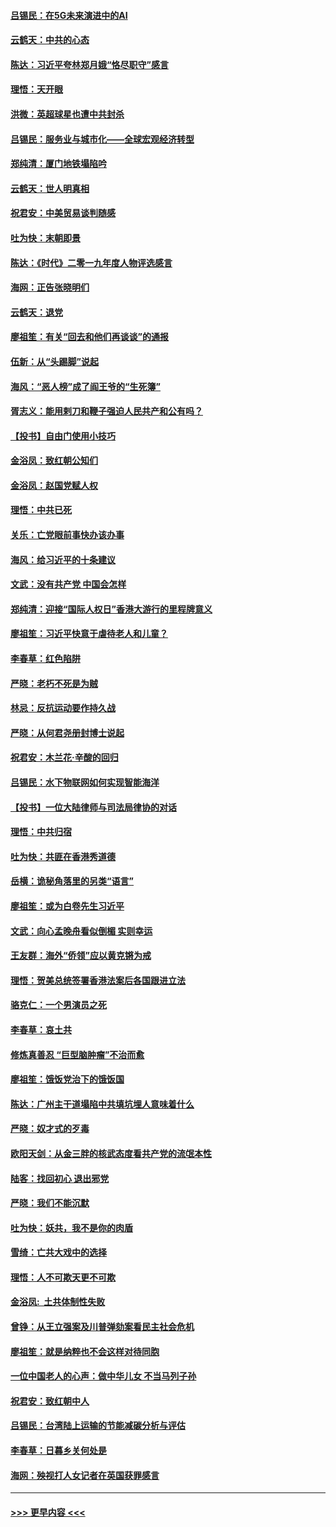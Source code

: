 #### [吕锡民：在5G未来演进中的AI](../pages/nsc993/n11730010.md?t=12191211) 
#### [云鹤天：中共的心态](../pages/nsc993/n11729906.md?t=12191211) 
#### [陈达：习近平夸林郑月娥“恪尽职守”感言](../pages/nsc993/n11729881.md?t=12191211) 
#### [理悟：天开眼](../pages/nsc993/n11729699.md?t=12191211) 
#### [洪微：英超球星也遭中共封杀](../pages/nsc993/n11727243.md?t=12191211) 
#### [吕锡民：服务业与城市化——全球宏观经济转型](../pages/nsc993/n11725845.md?t=12191211) 
#### [郑纯清：厦门地铁塌陷吟](../pages/nsc993/n11725813.md?t=12191211) 
#### [云鹤天：世人明真相](../pages/nsc993/n11725621.md?t=12191211) 
#### [祝君安：中美贸易谈判随感](../pages/nsc993/n11725609.md?t=12191211) 
#### [吐为快：末朝即景](../pages/nsc993/n11723365.md?t=12191211) 
#### [陈达：《时代》二零一九年度人物评选感言](../pages/nsc993/n11723337.md?t=12191211) 
#### [海网：正告张晓明们](../pages/nsc993/n11723228.md?t=12191211) 
#### [云鹤天：退党](../pages/nsc993/n11723056.md?t=12191211) 
#### [廖祖笙：有关“回去和他们再谈谈”的通报](../pages/nsc993/n11722442.md?t=12191211) 
#### [伍新：从“头踢脚”说起](../pages/nsc993/n11722429.md?t=12191211) 
#### [海风：“恶人榜”成了阎王爷的“生死簿”](../pages/nsc993/n11722272.md?t=12191211) 
#### [胥志义：能用剌刀和鞭子强迫人民共产和公有吗？](../pages/nsc993/n11720569.md?t=12191211) 
#### [【投书】自由门使用小技巧](../pages/nsc993/n11720180.md?t=12191211) 
#### [金浴凤：致红朝公知们](../pages/nsc993/n11720563.md?t=12191211) 
#### [金浴凤：赵国党赋人权](../pages/nsc993/n11720533.md?t=12191211) 
#### [理悟：中共已死](../pages/nsc993/n11720233.md?t=12191211) 
#### [关乐：亡党眼前事快办该办事](../pages/nsc993/n11719160.md?t=12191211) 
#### [海风：给习近平的十条建议](../pages/nsc993/n11717616.md?t=12191211) 
#### [文武：没有共产党 中国会怎样](../pages/nsc993/n11717584.md?t=12191211) 
#### [郑纯清：迎接“国际人权日”香港大游行的里程牌意义](../pages/nsc993/n11717417.md?t=12191211) 
#### [廖祖笙：习近平快意于虐待老人和儿童？](../pages/nsc993/n11715313.md?t=12191211) 
#### [李春草：红色陷阱](../pages/nsc993/n11715029.md?t=12191211) 
#### [严晓：老朽不死是为贼](../pages/nsc993/n11712910.md?t=12191211) 
#### [林忌：反抗运动要作持久战](../pages/nsc993/n11712623.md?t=12191211) 
#### [严晓：从何君尧册封博士说起](../pages/nsc993/n11712465.md?t=12191211) 
#### [祝君安：木兰花·辛酸的回归](../pages/nsc993/n11712381.md?t=12191211) 
#### [吕锡民：水下物联网如何实现智能海洋](../pages/nsc993/n11711158.md?t=12191211) 
#### [【投书】一位大陆律师与司法局律协的对话](../pages/nsc993/n11709675.md?t=12191211) 
#### [理悟：中共归宿](../pages/nsc993/n11710059.md?t=12191211) 
#### [吐为快：共匪在香港秀道德](../pages/nsc993/n11709979.md?t=12191211) 
#### [岳横：诡秘角落里的另类“语言”](../pages/nsc993/n11709792.md?t=12191211) 
#### [廖祖笙：或为白卷先生习近平](../pages/nsc993/n11708330.md?t=12191211) 
#### [文武：向心孟晚舟看似倒楣 实则幸运](../pages/nsc993/n11708236.md?t=12191211) 
#### [王友群：海外“侨领”应以黄克锵为戒](../pages/nsc993/n11706176.md?t=12191211) 
#### [理悟：贺美总统签署香港法案后各国跟进立法](../pages/nsc993/n11706853.md?t=12191211) 
#### [骆克仁：一个男演员之死](../pages/nsc993/n11706677.md?t=12191211) 
#### [李春草：哀土共](../pages/nsc993/n11706255.md?t=12191211) 
#### [修炼真善忍 “巨型脑肿瘤”不治而愈](../pages/nsc993/n11705340.md?t=12191211) 
#### [廖祖笙：饿饭党治下的饿饭国](../pages/nsc993/n11705085.md?t=12191211) 
#### [陈达：广州主干道塌陷中共填坑埋人意味着什么](../pages/nsc993/n11705046.md?t=12191211) 
#### [严晓：奴才式的歹毒](../pages/nsc993/n11704826.md?t=12191211) 
#### [欧阳天剑：从金三胖的核武态度看共产党的流氓本性](../pages/nsc993/n11702238.md?t=12191211) 
#### [陆客：找回初心 退出邪党](../pages/nsc993/n11702213.md?t=12191211) 
#### [严晓：我们不能沉默](../pages/nsc993/n11702110.md?t=12191211) 
#### [吐为快：妖共，我不是你的肉盾](../pages/nsc993/n11701366.md?t=12191211) 
#### [雪绮：亡共大戏中的选择](../pages/nsc993/n11699922.md?t=12191211) 
#### [理悟：人不可欺天更不可欺](../pages/nsc993/n11699657.md?t=12191211) 
#### [金浴凤:  土共体制性失败](../pages/nsc993/n11699361.md?t=12191211) 
#### [曾铮：从王立强案及川普弹劾案看民主社会危机](../pages/nsc993/n11699318.md?t=12191211) 
#### [廖祖笙：就是纳粹也不会这样对待同胞](../pages/nsc993/n11697658.md?t=12191211) 
#### [一位中国老人的心声：做中华儿女 不当马列子孙](../pages/nsc993/n11697525.md?t=12191211) 
#### [祝君安：致红朝中人](../pages/nsc993/n11697518.md?t=12191211) 
#### [吕锡民：台湾陆上运输的节能减碳分析与评估](../pages/nsc993/n11694983.md?t=12191211) 
#### [李春草：日暮乡关何处是](../pages/nsc993/n11694805.md?t=12191211) 
#### [海网：殃视打人女记者在英国获罪感言](../pages/nsc993/n11693832.md?t=12191211) 

----
#### [ >>> 更早内容 <<< ](../indexes/nsc993-earlier.md)
